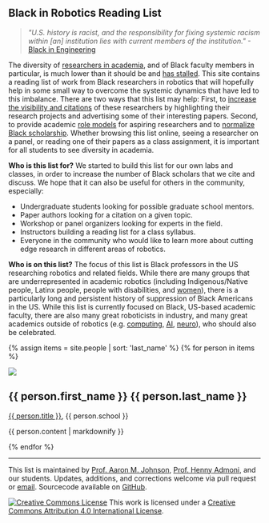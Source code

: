 ## Black in Robotics Reading List

>_"U.S. history is racist, and the responsibility for fixing systemic racism within [an] institution lies with current members of the institution."_ -[Black in Engineering](https://blackinengineering.org/action-item-list/)

The diversity of [researchers in academia](https://www.pewresearch.org/fact-tank/2019/07/31/us-college-faculty-student-diversity/), and of Black faculty members in particular, is much lower than it should be and [has stalled](https://vanderbilt.app.box.com/s/qqehfi70bq5zmnptqvhqivpf9s6wlkzq). This site contains a reading list of work from Black researchers in robotics that will hopefully help in some small way to overcome the systemic dynamics that have led to this imbalance. There are two ways that this list may help: First, to [increase the visibility and citations](https://blackincomputing.org/action-item-list/) of these researchers by highlighting their research projects and advertising some of their interesting papers. Second, to provide academic [role models](https://www.insidehighered.com/advice/2016/05/25/why-its-important-identify-role-models-essay) for aspiring researchers and to [normalize Black scholarship](https://blackinengineering.org/action-item-list/). Whether browsing this list online, seeing a researcher on a panel, or reading one of their papers as a class assignment, it is important for all students to see diversity in academia.

**Who is this list for?** We started to build this list for our own labs and classes, in order to increase the number of Black scholars that we cite and discuss. We hope that it can also be useful for others in the community, especially:
* Undergraduate students looking for possible graduate school mentors.
* Paper authors looking for a citation on a given topic.
* Workshop or panel organizers looking for experts in the field.
* Instructors building a reading list for a class syllabus.
* Everyone in the community who would like to learn more about cutting edge research in different areas of robotics.

**Who is on this list?** The focus of this list is Black professors in the US researching robotics and related fields. While there are many groups that are underrepresented in academic robotics (including Indigenous/Native people, Latinx people, people with disabilities, and [women](https://us-women-in-robotics-research.github.io/)), there is a particularly long and persistent history of suppression of Black Americans in the US. While this list is currently focused on Black, US-based academic faculty, there are also many great roboticists in industry, and many great academics outside of robotics (e.g. [computing](https://blackcomputeher.org/citeher-bibliography/), [AI](https://blackinai.github.io/), [neuro](https://www.blackinneuro.com/profiles)), who should also be celebrated. 

{% assign items = site.people | sort: 'last_name' %}
{% for person in items %}
<div class="person">
  <img src="{{ person.image  }}">
  <div class="persondesc">
      <h2>{{ person.first_name }} {{ person.last_name }}</h2>
      <p><a href="{{ person.website }}">{{ person.title }}</a>, {{  person.school  }} </p>
      <p>{{ person.content | markdownify }}</p>
  </div>
</div>
{% endfor %}


<hr>

This list is maintained by [Prof. Aaron M. Johnson](http://www.andrew.cmu.edu/user/amj1/), [Prof. Henny Admoni](https://hennyadmoni.com/), and our students.
Updates, additions, and corrections welcome via pull request or [email](mailto:amj1+blackinrobotics@andrew.cmu.edu).
Sourcecode available on [GitHub](https://github.com/BlackInRobotics/BlackInRobotics.github.io). 

<a rel="license" href="http://creativecommons.org/licenses/by/4.0/"><img alt="Creative Commons License" style="border-width:0" src="https://i.creativecommons.org/l/by/4.0/80x15.png" /></a> This work is licensed under a <a rel="license" href="http://creativecommons.org/licenses/by/4.0/">Creative Commons Attribution 4.0 International License</a>.
